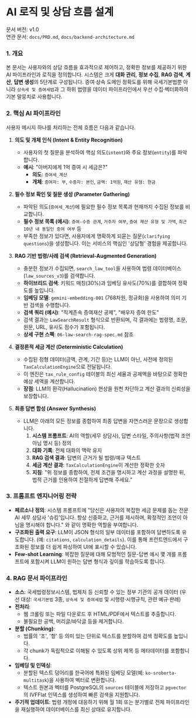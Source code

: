 # AI 로직 및 상담 흐름 설계

문서 버전: v1.0  
연관 문서: `docs/PRD.md`, `docs/backend-architecture.md`

### 1. 개요

본 문서는 사용자와의 상담 흐름을 효과적으로 제어하고, 정확한 정보를 제공하기 위한 AI 파이프라인과 로직을 정의합니다. 시스템은 크게 **대화 관리**, **정보 수집**, **RAG 검색**, **계산**, **답변 생성**의 5단계로 구성됩니다. 증여·상속 도메인 정확도를 위해 국세기본법뿐 아니라 `상속세 및 증여세법`과 그 하위 법령을 데이터 파이프라인에서 우선 수집·벡터화하여 기본 말뭉치로 사용합니다.

### 2. 핵심 AI 파이프라인

사용자 메시지 하나를 처리하는 전체 흐름은 다음과 같습니다.

1.  **의도 및 개체 인식 (Intent & Entity Recognition)**
    -   사용자의 첫 질문을 분석하여 핵심 의도(`intent`)와 주요 정보(`entity`)를 파악합니다.
    -   **예시**: "아버지에게 1억 증여 시 세금은?"
        -   **의도**: `증여세_계산`
        -   **개체**: `증여자: 부`, `수증자: 본인`, `금액: 1억원`, `재산 유형: 현금`

2.  **필수 정보 확인 및 질문 생성 (Parameter Gathering)**
    -   파악된 의도(`증여세_계산`)에 필요한 필수 정보 목록과 현재까지 수집된 정보를 비교합니다.
    -   **필수 정보 목록 (예시)**: `증여-수증 관계`, `거주자 여부`, `증여 재산 유형 및 가액`, `최근 10년 내 동일인 증여 여부` 등
    -   부족한 정보가 있다면, 사용자에게 명확하게 되묻는 질문(`clarifying questions`)을 생성합니다. 이는 서비스의 핵심인 '상담형' 경험을 제공합니다.

3.  **RAG 기반 법령/사례 검색 (Retrieval-Augmented Generation)**
    -   충분한 정보가 수집되면, `search_law_tool`을 사용하여 법령 데이터베이스(`law_sources_v3`)를 검색합니다.
    -   **하이브리드 검색**: 키워드 매칭(30%)과 임베딩 유사도(70%)를 결합하여 정확도를 높입니다.
    -   **임베딩 모델**: `gemini-embedding-001` (768차원, 정규화)을 사용하여 의미 기반 검색을 수행합니다.
    -   **검색 쿼리 (예시)**: "직계존속 증여재산 공제", "배우자 증여 한도"
    -   검색 결과는 `LawSearchResult` 형식으로 반환되며, 각 결과에는 법령명, 조문, 원문, URL, 유사도 점수가 포함됩니다.
    -   **상세 구현 스펙**: `06-law-search-rag-spec.md` 참조

4.  **결정론적 세금 계산 (Deterministic Calculation)**
    -   수집된 정형 데이터(금액, 관계, 기간 등)는 LLM이 아닌, 사전에 정의된 `TaxCalculationEngine`으로 전달됩니다.
    -   이 엔진은 `tax_rule_config` 테이블의 최신 세율과 공제액을 바탕으로 정확한 예상 세액을 계산합니다.
    -   **장점**: LLM의 환각(Hallucination) 현상을 원천 차단하고 계산 결과의 신뢰성을 보장합니다.

5.  **최종 답변 합성 (Answer Synthesis)**
    -   LLM은 아래의 모든 정보를 종합하여 최종 답변을 자연스러운 문장으로 생성합니다.
        1.  **시스템 프롬프트**: AI의 역할(세무 상담사), 답변 스타일, 주의사항(법적 조언 아님 명시 등) 정의
        2.  **대화 기록**: 전체 대화의 맥락 유지
        3.  **RAG 검색 결과**: 답변의 근거가 될 법령/예규 텍스트
        4.  **세금 계산 결과**: `TaxCalculationEngine`이 계산한 정확한 숫자
        5.  **지침**: "위 정보를 종합하여, 전제 조건을 명시하고 계산 과정을 설명한 뒤, 법적 근거를 인용하여 친절하게 답변해 주세요."

### 3. 프롬프트 엔지니어링 전략

-   **페르소나 정의**: 시스템 프롬프트에 "당신은 사용자의 복잡한 세금 문제를 돕는 전문 AI 세무 상담사 '슈킹'입니다. 항상 신중하고, 근거를 제시하며, 확정적인 조언이 아님을 명시해야 합니다." 와 같이 명확한 역할을 부여합니다.
-   **구조화된 출력 요구**: LLM이 JSON 형식의 일부 데이터를 포함하여 답변하도록 유도합니다. (예: `citations`, `calculation_details`). 이를 통해 프런트엔드에서 구조화된 정보를 더 쉽게 파싱하여 UI에 표시할 수 있습니다.
-   **Few-shot Learning**: 복잡한 질문에 대해 모범적인 질문-답변 예시 몇 개를 프롬프트에 포함시켜 LLM이 원하는 답변 형식과 깊이를 학습하도록 합니다.

### 4. RAG 문서 파이프라인

-   **소스**: 국세법령정보시스템, 법제처 등 신뢰할 수 있는 정부 기관의 공개 데이터 (우선 대상: `국세기본법` 3종, `상속세 및 증여세법` 및 시행령·시행규칙, 관련 예규·판례)
-   **전처리**:
    -   웹 크롤링 또는 파일 다운로드 후 HTML/PDF에서 텍스트를 추출합니다.
    -   불필요한 공백, 머리글/바닥글 등을 제거합니다.
-   **분할 (Chunking)**:
    -   법률의 '조', '항' 등 의미 있는 단위로 텍스트를 분할하여 검색 정확도를 높입니다.
    -   각 chunk가 독립적으로 이해될 수 있도록 상위 제목 등 메타데이터를 포함합니다.
-   **임베딩 및 인덱싱**:
    -   분할된 텍스트 덩어리를 한국어에 특화된 임베딩 모델(예: `ko-sroberta-multitask`)을 사용하여 벡터로 변환합니다.
    -   텍스트 원본과 벡터를 PostgreSQL의 `sources` 테이블에 저장하고 `pgvector`의 IVFFlat 인덱스를 생성하여 빠른 검색을 지원합니다.
-   **주기적 업데이트**: 법령 개정에 대응하기 위해 월 1회 또는 분기별로 전체 파이프라인을 재실행하여 데이터베이스를 최신 상태로 유지합니다.

